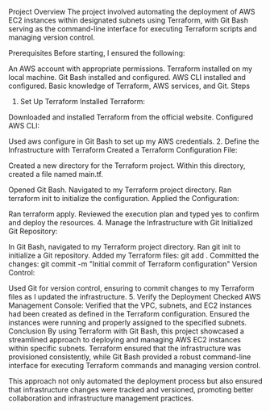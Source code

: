 Project Overview
The project involved automating the deployment of AWS EC2 instances within designated subnets using Terraform, with Git Bash serving as the command-line interface for executing Terraform scripts and managing version control.

Prerequisites
Before starting, I ensured the following:

An AWS account with appropriate permissions.
Terraform installed on my local machine.
Git Bash installed and configured.
AWS CLI installed and configured.
Basic knowledge of Terraform, AWS services, and Git.
Steps
1. Set Up Terraform
Installed Terraform:

Downloaded and installed Terraform from the official website.
Configured AWS CLI:

Used aws configure in Git Bash to set up my AWS credentials.
2. Define the Infrastructure with Terraform
Created a Terraform Configuration File:

Created a new directory for the Terraform project.
Within this directory, created a file named main.tf.


Opened Git Bash.
Navigated to my Terraform project directory.
Ran terraform init to initialize the configuration.
Applied the Configuration:

Ran terraform apply.
Reviewed the execution plan and typed yes to confirm and deploy the resources.
4. Manage the Infrastructure with Git
Initialized Git Repository:

In Git Bash, navigated to my Terraform project directory.
Ran git init to initialize a Git repository.
Added my Terraform files: git add .
Committed the changes: git commit -m "Initial commit of Terraform configuration"
Version Control:

Used Git for version control, ensuring to commit changes to my Terraform files as I updated the infrastructure.
5. Verify the Deployment
Checked AWS Management Console:
Verified that the VPC, subnets, and EC2 instances had been created as defined in the Terraform configuration.
Ensured the instances were running and properly assigned to the specified subnets.
Conclusion
By using Terraform with Git Bash, this project showcased a streamlined approach to deploying and managing AWS EC2 instances within specific subnets. Terraform ensured that the infrastructure was provisioned consistently, while Git Bash provided a robust command-line interface for executing Terraform commands and managing version control.

This approach not only automated the deployment process but also ensured that infrastructure changes were tracked and versioned, promoting better collaboration and infrastructure management practices.
